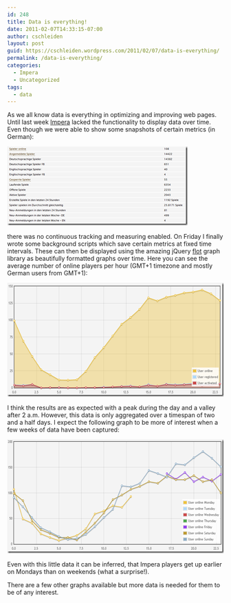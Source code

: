 ```yaml
---
id: 248
title: Data is everything!
date: 2011-02-07T14:33:15-07:00
author: cschleiden
layout: post
guid: https://cschleiden.wordpress.com/2011/02/07/data-is-everything/
permalink: /data-is-everything/
categories:
  - Impera
  - Uncategorized
tags:
  - data
---
```

<p align="left">
  As we all know data is everything in optimizing and improving web pages. Until last week <a href="http://www.imperaonline.de/">Impera</a> lacked the functionality to display data over time. Even though we were able to show some snapshots of certain metrics (in German):
</p>

<p align="left">
  <a href="/assets/wp-content/uploads/2011/02/image.png"><img style="background-image:none;border-bottom:0;border-left:0;padding-left:0;padding-right:0;display:inline;border-top:0;border-right:0;padding-top:0;" title="image" border="0" alt="image" src="/assets/wp-content/uploads/2011/02/image_thumb.png" width="420" height="184" /></a>
</p>

<p align="left">
  there was no continuous tracking and measuring enabled. On Friday I finally wrote some background scripts which save certain metrics at fixed time intervals. These can then be displayed using the amazing jQuery <a href="http://code.google.com/p/flot/" target="_blank">flot</a> graph library as beautifully formatted graphs over time. Here you can see the average number of online players per hour (GMT+1 timezone and mostly German users from GMT+1):
</p>

[<img style="background-image:none;padding-left:0;padding-right:0;display:inline;padding-top:0;border-width:0;" title="image" border="0" alt="image" src="/assets/wp-content/uploads/2011/02/image_thumb1.png" width="590" height="265" />](/assets/wp-content/uploads/2011/02/image1.png)

I think the results are as expected with a peak during the day and a valley after 2 a.m. However, this data is only aggregated over a timespan of two and a half days. I expect the following graph to be more of interest when a few weeks of data have been captured: 

[<img style="background-image:none;padding-left:0;padding-right:0;display:inline;padding-top:0;border-width:0;" title="image" border="0" alt="image" src="/assets/wp-content/uploads/2011/02/image_thumb2.png" width="589" height="265" />](/assets/wp-content/uploads/2011/02/image2.png)

Even with this little data it can be inferred, that Impera players get up earlier on Mondays than on weekends (what a surprise!). 

There are a few other graphs available but more data is needed for them to be of any interest.